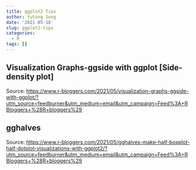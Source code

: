 ```yaml
---
title: ggplot2 Tips
author: Yutong Song
date: '2021-05-18'
slug: ggplot2-tips
categories:
  - R
tags: []
---
```


## Visualization Graphs-ggside with ggplot [Side-density plot]
Source: <https://www.r-bloggers.com/2021/05/visualization-graphs-ggside-with-ggplot/?utm_source=feedburner&utm_medium=email&utm_campaign=Feed%3A+RBloggers+%28R+bloggers%29>


## gghalves
Source: <https://www.r-bloggers.com/2021/05/gghalves-make-half-boxplot-half-dotplot-visualizations-with-ggplot2/?utm_source=feedburner&utm_medium=email&utm_campaign=Feed%3A+RBloggers+%28R+bloggers%29>


